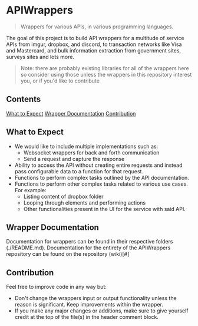 # APIWrappers
> Wrappers for various APIs, in various programming languages.

The goal of this project is to build API wrappers for
a multitude of service APIs from imgur, dropbox, and discord,
to transaction networks like Visa and Mastercard, and bulk 
information extraction from government sites, surveys
sites and lots more.

> Note: there are probably existing libraries for all of
the wrappers here so consider using those unless
the wrappers in this repository interest you, or if you'd
like to contribute

## Contents

[What to Expect](#what-to-expect)
[Wrapper Documentation](#wrapper-documentation)
[Contribution](#contribution)

## What to Expect

* We would like to include multiple implementations such as:
    * Websocket wrappers for back and forth communication
    * Send a request and capture the response
* Ability to access the API without creating entire requests
and instead pass configurable data to a function for that
request.
* Functions to perform complex tasks outlined by the API
documentation.
* Functions to perform other complex tasks related to
various use cases. For example:
    * Listing content of dropbox folder
    * Looping through elements and performing actions
    * Other functionalities present in the UI for the
service with said API.

## Wrapper Documentation

Documentation for wrappers can be found in their
respective folders (./README.md). Documentation for
the entirety of the APIWrappers repository can be found
on the repository (wiki)[#]

## Contribution

Feel free to improve code in any way but:

* Don't change the wrappers input or output functionality
unless the reason is significant. Keep improvements
within the wrapper.
* If you make any major changes or additions, make sure
to give yourself credit at the top of the file(s) in the
header comment block.


